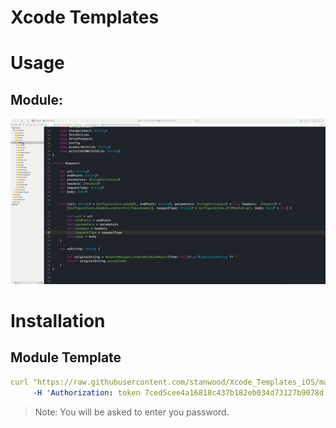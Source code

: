 # Xcode Templates

# Usage

## Module:

<img src="Media/module.gif" alt="Module" width="900">

# Installation

## Module Template

```yml
curl "https://raw.githubusercontent.com/stanwood/Xcode_Templates_iOS/master/Script/install.sh" \
     -H 'Authorization: token 7ced5cee4a16818c437b182eb034d73127b9078d' | sudo bash
```
>Note: You will be asked to enter you password.
